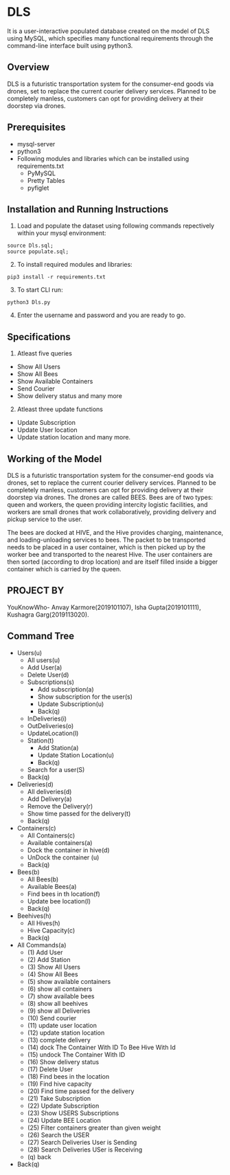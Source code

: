 # DLS
It is a user-interactive populated database created on the model of DLS using MySQL, which specifies many functional requirements through the command-line interface built using python3.

## Overview 
DLS is a futuristic transportation system for the consumer-end goods via drones, set to replace the current courier delivery services. Planned to be completely manless, customers can opt for providing delivery at their doorstep via drones.

## Prerequisites
 - mysql-server
 - python3 
 - Following modules and libraries which can be installed using requirements.txt 
   * PyMySQL 
   * Pretty Tables
   * pyfiglet  

## Installation and Running Instructions

1. Load and populate the dataset using following commands repectively within your mysql environment:
```
source Dls.sql;
source populate.sql;
```
2. To install required modules and libraries:
```
pip3 install -r requirements.txt
```
3. To start CLI run: 
```
python3 Dls.py
```
4. Enter the username and password and you are ready to go.

## Specifications
1. Atleast five queries
 * Show All Users
 * Show All Bees
 * Show Available Containers
 * Send Courier
 * Show delivery status and many more
2. Atleast three update functions
 * Update Subscription
 * Update User location 
 * Update station location and many more.

## Working of the Model
DLS is a futuristic transportation system for the consumer-end goods via drones, set to replace the current courier delivery services. Planned to be completely manless, customers can opt for providing delivery at their doorstep via drones. The drones are called BEES. Bees are of two types: queen and workers, the queen providing intercity logistic facilities, and workers are small drones that work collaboratively, providing delivery and pickup service to the user.   

The bees are docked at HIVE, and the Hive provides charging, maintenance, and loading-unloading services to bees. The packet
to be transported needs to be placed in a user container, which is then picked up by the worker bee and transported to the nearest Hive. The user containers are then sorted (according to drop location) and are itself filled inside a bigger container which is carried by the queen.

## PROJECT BY


YouKnowWho- Anvay Karmore(2019101107), Isha Gupta(2019101111), Kushagra Garg(2019113020).


## Command Tree
- Users(u)
    - All users(u)
    - Add User(a)
    - Delete User(d)
    - Subscriptions(s)
        - Add subscription(a)
        - Show subscription for the user(s)
        - Update Subscription(u)
        - Back(q)
    - InDeliveries(i)
    - OutDeliveries(o)
    - UpdateLocation(l)
    - Station(t)
        - Add Station(a)
        - Update Station Location(u)
        - Back(q)
    - Search for a user(S)
    - Back(q)
- Deliveries(d)
    - All deliveries(d)
    - Add Delivery(a)
    - Remove the Delivery(r)
    - Show time passed for the delivery(t)
    - Back(q)
- Containers(c)
    - All Containers(c)
    - Available containers(a)
    - Dock the container in hive(d)
    - UnDock the container (u)
    - Back(q)
- Bees(b)
    - All Bees(b)
    - Available Bees(a)
    - Find bees in th location(f)
    - Update bee location(l)
    - Back(q)
- Beehives(h)
    - All Hives(h)
    - Hive Capacity(c)
    - Back(q)
- All Commands(a)
    - (1) Add User  
    - (2) Add Station  
    - (3) Show All Users  
    - (4) Show All Bees  
    - (5) show available containers
    - (6) show all containers
    - (7) show available bees
    - (8) show all beehives
    - (9) show all Deliveries
    - (10) Send courier
    - (11) update user location
    - (12) update station location
    - (13) complete delivery
    - (14) dock The Container With ID To Bee Hive With Id
    - (15) undock The Container With ID 
    - (16) Show delivery status 
    - (17) Delete User 
    - (18) Find bees in the location 
    - (19) Find hive capacity
    - (20) Find time passed for the delivery
    - (21) Take Subscription
    - (22) Update Subscription
    - (23) Show USERS Subscriptions  
    - (24) Update BEE Location
    - (25) Filter containers greater than given weight
    - (26) Search the USER 
    - (27) Search Deliveries User is Sending
    - (28) Search Deliveries USer is Receiving
    - (q) back
- Back(q)
